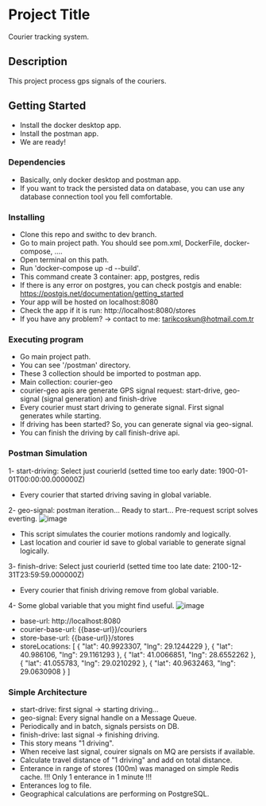 # Project Title
Courier tracking system.

## Description
This project process gps signals of the couriers.

## Getting Started
* Install the docker desktop app.
* Install the postman app.
* We are ready!

### Dependencies
* Basically, only docker desktop and postman app.
* If you want to track the persisted data on database, you can use any database connection tool you fell comfortable.

### Installing
* Clone this repo and swithc to dev branch.
* Go to main project path. You should see pom.xml, DockerFile, docker-compose, ....
* Open terminal on this path.
* Run 'docker-compose up -d --build'.
* This command create 3 container: app, postgres, redis
* If there is any error on postgres, you can check postgis and enable: https://postgis.net/documentation/getting_started
* Your app will be hosted on localhost:8080
* Check the app if it is run: http://localhost:8080/stores
* If you have any problem? -> contact to me: tarikcoskun@hotmail.com.tr

### Executing program
* Go main project path.
* You can see '/postman' directory.
* These 3 collection should be imported to postman app.
* Main collection: courier-geo
* courier-geo apis are generate GPS signal request: start-drive, geo-signal (signal generation) and finish-drive
* Every courier must start driving to generate signal. First signal generates while starting.
* If driving has been started? So, you can generate signal via geo-signal.
* You can finish the driving by call finish-drive api.

### Postman Simulation
1- start-driving: Select just courierId (setted time too early date: 1900-01-01T00:00:00.000000Z)
  - Every courier that started driving saving in global variable.

2- geo-signal: postman iteration... Ready to start... Pre-request script solves everting.
  ![image](https://github.com/user-attachments/assets/d0d8f5b4-1c65-492f-9f48-153f75f18765)
  - This script simulates the courier motions randomly and logically.
  - Last location and courier id save to global variable to generate signal logically.

3- finish-drive: Select just courierId (setted time too late date: 2100-12-31T23:59:59.000000Z)
  - Every courier that finish driving remove from global variable.

4- Some global variable that you might find useful.
  ![image](https://github.com/user-attachments/assets/68172030-e300-4fd6-8e7f-075d2705b9e0)
  - base-url: http://localhost:8080
  - courier-base-url: {{base-url}}/couriers
  - store-base-url: {{base-url}}/stores
  - storeLocations: [
                      {
                        "lat": 40.9923307,
                        "lng": 29.1244229
                      },
                      {
                        "lat": 40.986106,
                        "lng": 29.1161293
                      },
                      {
                        "lat": 41.0066851,
                        "lng": 28.6552262
                      },
                      {
                        "lat": 41.055783,
                        "lng": 29.0210292
                      },
                      {
                        "lat": 40.9632463,
                        "lng": 29.0630908
                      }
                    ]

### Simple Architecture
* start-drive: first signal -> starting driving...
* geo-signal: Every signal handle on a Message Queue.
* Periodically and in batch, signals persists on DB.
* finish-drive: last signal -> finishing driving.
* This story means "1 driving".
* When receive last signal, couirer signals on MQ are persists if available.
* Calculate travel distance of "1 driving" and add on total distance.
* Enterance in range of stores (100m) was managed on simple Redis cache. !!! Only 1 enterance in 1 minute !!!
* Enterances log to file.
* Geographical calculations are performing on PostgreSQL.
